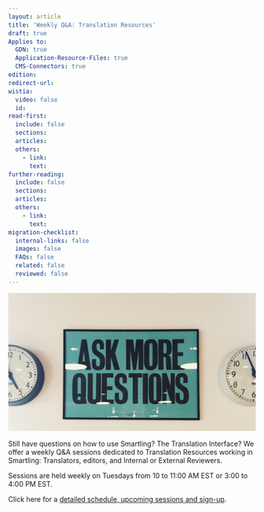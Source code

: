 ```yaml
---
layout: article
title: 'Weekly Q&A: Translation Resources'
draft: true
Applies to:
  GDN: true
  Application-Resource-Files: true
  CMS-Connectors: true
edition:
redirect-url:
wistia:
  video: false
  id:
read-first:
  include: false
  sections:
  articles:
  others:
    - link:
      text:
further-reading:
  include: false
  sections:
  articles:
  others:
    - link:
      text:
migration-checklist:
  internal-links: false
  images: false
  FAQs: false
  related: false
  reviewed: false
---
```



![](/uploads/versions/ask-more-questions---x----1497-836x---.png)

Still have questions on how to use Smartling? The Translation Interface? We offer a weekly Q&A sessions dedicated to Translation Resources working in Smartling: Translators, editors, and Internal or External Reviewers.&nbsp;

Sessions are held weekly on Tuesdays from 10 to 11:00 AM EST or 3:00 to 4:00 PM EST.&nbsp;

Click here for a [detailed schedule, upcoming sessions and sign-up](https://attendee.gotowebinar.com/rt/6547639393794862850).&nbsp;